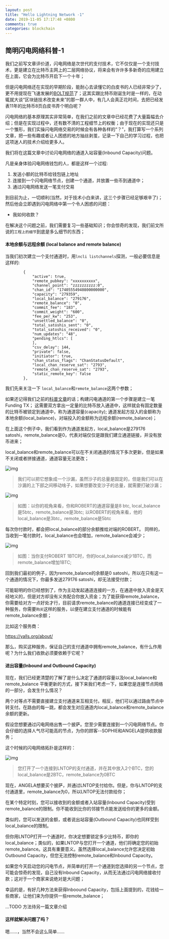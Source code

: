 ```yaml
---
layout: post
title: "Hello Lightning Network -1"
date: 2019-11-05 17:17:48 +0800
comments: true
categories: blockchain
---
```


## 简明闪电网络科普-1

我们之前写文章评价道，闪电网络是次世代的支付技术，它不仅仅是一个支付技术，更是建立在比特币主网上的二层网络协议，将来会有许许多多新奇的应用建立在上面，它会为比特币开启下一个十年；

但是闪电网络还在实现的早期阶段，能耐心去读懂它的白皮书的人已经非常少了，更不用提现在飞速发展的[BOLT规范](https://github.com/lightningnetwork/lightning-rfc/)了；这其实跟比特币刚诞生时是一样的，在动辄就大谈“区块链技术改变未来”的那一群人中，有几人会真正花时间，去把已经发表11年的比特币8页白皮书弄个明白呢？

闪电网络的基本原理其实非常简单，在我们之前的文章中已经花费了大量篇幅去介绍；但是在实现过程中，还有数不清的工程细节上的权衡；由于现在的实现还只是一个雏形，我们实操闪电网络交易的时候会有各种各样的“？”，我打算写一个系列文章，把一些有趣或者让人困惑的地方抽丝剥茧，记录一下自己的学习过程，也把这项迷人的技术介绍给更多人。

我们将在这篇文章中讨论闪电网络的通道入站容量(Inbound Capacity)问题。

<!-- more -->

凡是亲身体验闪电网络钱包的人，都是这样一个过程:

1. 发送小额的比特币给钱包链上地址
2. 连接到一个闪电网络节点，创建一个通道，并放置一些币到通道中；
3. 通过闪电网络发送一笔支付交易

到目前为止，一切顺利(当然，对于技术小白来讲，这三个步骤已经足够艰辛了)；然后他会立即遇到闪电网络中第一个令人困惑的问题：

* 我如何收款？

在解决这个问题之前，我们需要复习一些基础知识；你会惊奇的发现，我们前文所说的`工程上的细节`到底是多么细节的东西；

#### 本地余额与远程余额 (local balance and remote balance)

当我们初次建立一个支付通道时，用`lncli listchannels`探测，一般必要信息是这样的:

```
        {
            "active": true,
            "remote_pubkey": "xxxxxxxxxx",
            "channel_point": "zzzzzzzzzz:0",
            "chan_id": "17405554940800000000",
            "capacity": "279359",
            "local_balance": "279176",
            "remote_balance": "0",
            "commit_fee": "183",
            "commit_weight": "600",
            "fee_per_kw": "253",
            "unsettled_balance": "0",
            "total_satoshis_sent": "0",
            "total_satoshis_received": "0",
            "num_updates": "48",
            "pending_htlcs": [
            ],
            "csv_delay": 144,
            "private": false,
            "initiator": true,
            "chan_status_flags": "ChanStatusDefault",
            "local_chan_reserve_sat": "2793",
            "remote_chan_reserve_sat": "2793",
            "static_remote_key": false
        },
```

我们先来关注一下 `local_balance`和`remote_balance`这两个参数；

如果还记得我们之前的[科普文章](https://happy123.me/blog/2019/01/06/bi-te-bi-de-jiao-yi-7/)的话；构建闪电通道的第一个步骤是建立一笔Funding TX；
这需要双方拿出一定量的比特币放入通道中，这样就会有固定数量的比特币被锁定到通道中，称为通道容量(capacity); 通道发起方投入的金额称为本地余额(local_balance)，对端投入的金额称为远程余额(remote_balance)；

在上面这个例子中，我们看到作为通道发起方，local_balance是279176 satoshi，remote_balance是0，代表对端仅仅是跟我们建立通道链接，并没有放币进来；

local_balance和remote_balance可以在不关闭通道的情况下多次更新，但是如果不关闭或者拼接通道，通道容量无法更改；

![img](https://blog.muun.com/content/images/2019/04/hourglass--1--1.png)

>我们可以把它想象成一个沙漏，虽然沙子的总量是固定的，但是我们可以在沙漏的上下部之间移动啥子，如果想要改变沙子的总量，就需要打破沙漏；

![img](https://blog.muun.com/content/images/2019/04/1-3.png)

>如图：以你的视角来看，你和ROBERT的通道容量是8 btc, local_balance是5btc，remote_balance是3btc; 以ROBERT的视角来看，他的local_balance是3btc，remote_balance是5btc


每次你付款时，都会把local_balance的部分余额推给对端的ROBERT。 同样的，当收到一笔付款时，local_balance也会增加，remote_balance会减少；

![img](https://blog.muun.com/content/images/2019/04/2-2.png)

>如图：当你支付ROBERT 1BTC时，你的local_balance减少1BTC，而remote_balance增加1BTC;


回到我们最初的例子，因为remote_balance的余额是0 satoshi，所以在只有这一个通道的情况下，你最多发送279176 satoshi，却无法接受付款；

可能聪明的你已经想到了，作为主动发起通道连接的一方，在通道中放入资金是天经地义的，但是对方却没有义务配合你放入资金；为了能获得remote_balance，你需要给对方一点好处才行，目前请求remote_balance的通道连接已经变成了一种服务，你需要`购买`这样的服务，以便在建立支付通道的时候能有remote_balance余额；

比如这个服务商：

https://yalls.org/about/

那么，购买这种服务，保证自己的支付通道中拥有remote_balance，有什么作用呢？为什么我们收款必须要依赖于它呢？

#### 进出容量(Inbound and Outbound Capacity)

现在，我们已经更清楚的了解了是什么决定了通道的容量以及local_balance和remote_balance 平衡更新的方式，接下来我们考虑一下，如果您是连接节点网络的一部分，会发生什么情况？

两个对等点不需要直接建立支付通道来互相支付。相反，他们可以通过路由节点中转支付。在路由的每一跳，都会发生对应通道内local_balance和remote_balance余额的更新。

假设您想要通过闪电网络出售一个披萨。您至少需要连接到一个闪电网络节点。你会仔细的选择人气尽可能高的节点，为你的顾客--SOPHIE和ANGELA提供收款服务；

这个时候的闪电网络拓扑是这样的：

![img](https://blog.muun.com/content/images/2019/04/3-2.png)
>您打开了一个连接到LNTOP的支付通道，并在其中放入2个BTC，您的local_balance是2BTC，remote_balance为0BTC

现在，ANGELA想要买个披萨，并通过LNTOP支付给你。但是，你与LNTOP的支付通道里，remote_balance为0，所以LNTOP无法付款给你；

在某个特定时刻，您可以接收到的金额或者入站容量(Inbound Capacity)受到remote_balance的限制。你不能收到比你的邻接节点能发送给你的更多的金额。

类似的，您可以发送的金额，或者说出站容量(Outbound Capacity)也同样受到local_balance的限制。

但你用LNTOP打开一个通道时，你决定想要锁定多少比特币，即你的local_balance；类似的，如果LNTOP与您打开一个通道，他们将确定您的初始remote_balance。这具有重要意义。虽然选择local_balance允许您决定初始Outbound Capacity，但您无法控制remote_balance和Inbound Capacity。

如果您今天启动您的闪电节点，并简单的打开一个通道到您选择的另一个节点，您可能会惊奇的发现，自己没有Inbound Capacity，从而无法通过闪电网络接收付款；这对于一个商家来说绝对是大问题；

幸运的是，有好几种方法来获得Inboound Capacity，包括上面提到的，花钱给一些商家，让他们来为你提供一些remote_balance；

...TODO  方法待另一篇文章介绍


#### 这样就解决问题了吗？

嗯......，当然不会这么简单......
